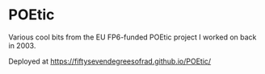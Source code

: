 # POEtic
Various cool bits from the EU FP6-funded POEtic project I worked on back in 2003. 

Deployed at https://fiftysevendegreesofrad.github.io/POEtic/
